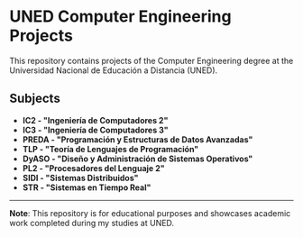 # UNED Computer Engineering Projects

This repository contains projects of the Computer Engineering degree at the Universidad Nacional de Educación a Distancia (UNED).

## Subjects

- **IC2 - "Ingeniería de Computadores 2"**
- **IC3 - "Ingeniería de Computadores 3"**
- **PREDA - "Programación y Estructuras de Datos Avanzadas"**
- **TLP - "Teoría de Lenguajes de Programación"**
- **DyASO - "Diseño y Administración de Sistemas Operativos"**
- **PL2 - "Procesadores del Lenguaje 2"**
- **SIDI - "Sistemas Distribuidos"**
- **STR - "Sistemas en Tiempo Real"**

---

**Note**: This repository is for educational purposes and showcases academic work completed during my studies at UNED.
